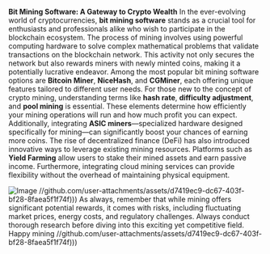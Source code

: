 **Bit Mining Software: A Gateway to Crypto Wealth**
In the ever-evolving world of cryptocurrencies, **bit mining software** stands as a crucial tool for enthusiasts and professionals alike who wish to participate in the blockchain ecosystem. The process of mining involves using powerful computing hardware to solve complex mathematical problems that validate transactions on the blockchain network. This activity not only secures the network but also rewards miners with newly minted coins, making it a potentially lucrative endeavor. Among the most popular bit mining software options are **Bitcoin Miner**, **NiceHash**, and **CGMiner**, each offering unique features tailored to different user needs.
For those new to the concept of crypto mining, understanding terms like **hash rate**, **difficulty adjustment**, and **pool mining** is essential. These elements determine how efficiently your mining operations will run and how much profit you can expect. Additionally, integrating **ASIC miners**—specialized hardware designed specifically for mining—can significantly boost your chances of earning more coins.
The rise of decentralized finance (DeFi) has also introduced innovative ways to leverage existing mining resources. Platforms such as **Yield Farming** allow users to stake their mined assets and earn passive income. Furthermore, integrating cloud mining services can provide flexibility without the overhead of maintaining physical equipment. 

![Image](https://github.com/user-attachments/assets/d7419ec9-dc67-403f-bf28-8faea5f1f74f)
 //github.com/user-attachments/assets/d7419ec9-dc67-403f-bf28-8faea5f1f74f)))
As always, remember that while mining offers significant potential rewards, it comes with risks, including fluctuating market prices, energy costs, and regulatory challenges. Always conduct thorough research before diving into this exciting yet competitive field. Happy mining //github.com/user-attachments/assets/d7419ec9-dc67-403f-bf28-8faea5f1f74f)))
